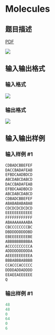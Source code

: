 # Molecules

## 题目描述

[problemUrl]: https://uva.onlinejudge.org/index.php?option=com_onlinejudge&Itemid=8&category=6&page=show_problem&problem=359

[PDF](https://uva.onlinejudge.org/external/4/p418.pdf)

![](https://cdn.luogu.com.cn/upload/vjudge_pic/UVA418/651795eda092c64102cc321be14d94c6fa513b2b.png)

## 输入输出格式

### 输入格式

![](https://cdn.luogu.com.cn/upload/vjudge_pic/UVA418/64357463f048a3147fac9cd4e20bee8565f2be03.png)

### 输出格式

![](https://cdn.luogu.com.cn/upload/vjudge_pic/UVA418/b00c1bfa0766949a8e7e89d902eac1c7c3705b6e.png)

## 输入输出样例

### 输入样例 #1

```cpp
CDBADCBBEFEF
DACCBADAFEAB
EFBDCAADBDCD
ABCDABCDABCD
DACCBADAFEAB
EFBDCAADBDCD
ABCDABCDABCD
CDBADCBBEFEF
ABABABABABAB
CDCDCDCDCDCD
EEEEEEEEEEEE
FFFFFFFFFFFF
ABAAAAAAAABA
CBCCCCCCCCBC
DBDDDDDDDDBD
EBEEEEEEEEBE
ABBBBBBBBBBA
ACCCCCCCCCCA
ADDDDDDDDDDA
AEEEEEEEEEEA
BBBABBBABBBB
CCACCCACCCCC
DDDDADDADDDD
EEAEEAEEEEEE
Q
```


### 输出样例 #1

```cpp
48
48
0
64
0
6
```


